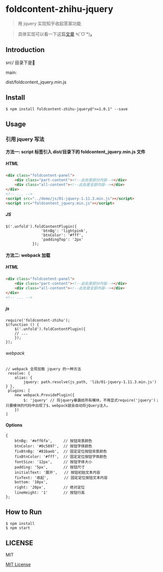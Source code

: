 # foldcontent-zhihu-jquery

> 用 jquery 实现知乎收起答案功能

> 具体实现可以看一下这篇[文章](https://segmentfault.com/a/1190000007503399) ٩(ˊᗜˋ*)و

## Introduction

src/ 目录下是🌰

main:

dist/foldcontent_jquery.min.js

## Install

```
$ npm install foldcontent-zhihu-jquery@">=1.0.1" --save
```

## Usage

### 引用 jquery 写法 

#### 方法一: script 标签引入 dist/目录下的 foldcontent_jquery.min.js 文件

##### HTML

```HTML
<div class="foldcontent-panel">
    <div class="part-content"><!--此处是部分内容--></div>
    <div class="all-content"><!--此处是全部内容--></div>
</div>
<!-- ... -->
<script src="../demo/js/01-jquery-1.11.3.min.js"></script>
<script src="foldcontent_jquery.min.js"></script>
```

##### JS

```JS
$('.unfold').foldContentPlugin({
                'btnBg': 'lightpink',
                'btnColor': '#fff',
                'paddingTop': '2px'
            });
```

#### 方法二: webpack 加载

##### HTML

```HTML
<div class="foldcontent-panel">
    <div class="part-content"><!--此处是部分内容--></div>
    <div class="all-content"><!--此处是全部内容--></div>
</div>
<!-- ... -->
```

##### js
```
require('foldcontent-zhihu');
$(function () {
    $('.unfold').foldContentPlugin({
    // ...
    });
});
```

###### webpack

```
// webpack 全局加载 jquery 的一种方法
 resolve: {         
    alias: {             
        jquery: path.resolve(js_path, 'lib/01-jquery-1.11.3.min.js')         
} },
 plugins: [          
    new webpack.ProvidePlugin({             
        $: 'jquery' // 将jquery暴露给所有模块，不用显式require('jquery')；只要模块的代码中出现了$，webpack就会自动将jQuery注入。         
    })
]
```
#### Options

```JS
{
    btnBg: '#eff6fa',     // 按钮背景颜色
    btnColor: '#0c5897',  // 按钮字体颜色
    fixBtnBg: '#81baeb',  // 固定定位按钮背景颜色
    fixBtnColor: '#fff',  // 固定定位按钮字体颜色
    fontSize: '12px',     // 按钮字体大小
    padding: '5px',       // 按钮尺寸
    initialText: '展开',   // 按钮初始文本内容
    fixText: '收起',       // 固定定位按钮文本内容
    bottom: '10px',       
    right: '20px',        // 绝对定位
    lineHeight: '1'       // 按钮行高
};
```

## How to Run 

```
$ npm install
$ npm start
```


## LICENSE

MIT

[MIT License](https://github.com/luyilin/foldcontent-zhihu/blob/master/LICENSE)
